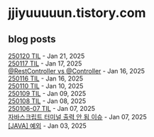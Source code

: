 # jjiyuuuuun.tistory.com
## blog posts
[250120 TIL](https://jjiyuuuuun.tistory.com/55) - Jan 21, 2025<br>
[250117 TIL](https://jjiyuuuuun.tistory.com/54) - Jan 17, 2025<br>
[@RestController vs @Controller](https://jjiyuuuuun.tistory.com/53) - Jan 16, 2025<br>
[250116 TIL](https://jjiyuuuuun.tistory.com/52) - Jan 16, 2025<br>
[250110 TIL](https://jjiyuuuuun.tistory.com/51) - Jan 10, 2025<br>
[250109 TIL](https://jjiyuuuuun.tistory.com/50) - Jan 09, 2025<br>
[250108 TIL](https://jjiyuuuuun.tistory.com/49) - Jan 08, 2025<br>
[250106-07 TIL](https://jjiyuuuuun.tistory.com/48) - Jan 07, 2025<br>
[자바스크립트 터미널 출력 안 됨 이슈](https://jjiyuuuuun.tistory.com/47) - Jan 07, 2025<br>
[[JAVA] 예외](https://jjiyuuuuun.tistory.com/46) - Jan 03, 2025<br>
